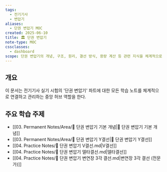 ```yaml
---
tags:
  - 전기기사
  - 변압기
aliases:
  - 단권 변압기 MOC
created: 2025-06-10
title: 🏛️ 단권 변압기
note-type: MOC
cssclasses:
  - dashboard
scope: 단권 변압기의 개념, 구조, 원리, 결선 방식, 용량 계산 등 관련 지식을 체계적으로 구조화하고 학습 자료를 연결.
---
```


## 개요
이 문서는 전기기사 실기 시험의 '단권 변압기' 파트에 대한 모든 학습 노트를 체계적으로 연결하고 관리하는 중앙 허브 역할을 한다.

## 주요 학습 주제
- [[03. Permanent Notes/Area/📝 단권 변압기 기본 개념|📝 단권 변압기 기본 개념]]
- [[03. Permanent Notes/Area/📝 단권 변압기 Y결선|📝 단권 변압기 Y결선]]
- [[04. Practice Notes/📝 단권 변압기 V결선.md|V결선]]
- [[04. Practice Notes/📝 단권 변압기 델타결선.md|델타결선]]
- [[04. Practice Notes/📝 단권 변압기 변연장 3각 결선.md|변연장 3각 결선 (전문가)]]
